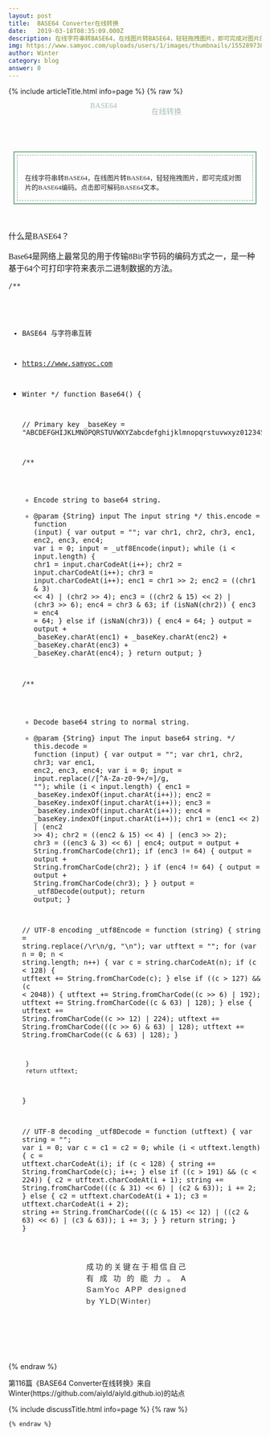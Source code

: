 ```yaml
---
layout: post
title:  BASE64 Converter在线转换
date:   2019-03-18T08:35:09.000Z
description: 在线字符串转BASE64，在线图片转BASE64，轻轻拖拽图片，即可完成对图片的BASE64编码。点击即可解码BASE64文本...
img: https://www.samyoc.com/uploads/users/1/images/thumbnails/1552897384339.png
author: Winter
category: blog
answer: 0
---
```

<div class="article-root">
  <div class="article">
    {% include articleTitle.html info=page %}
    {% raw %}
    <div class="article-content"><section style="overflow:hidden;"><section data-role="outer" label="Powered by 365editor" style="font-family:微软雅黑;font-size:16px;"><section class="KolEditor" data-tools-id="64510"><section style="margin: 10px;display:-webkit-flex;display:-moz-flex;display:-ms-flex;display:-o-flex;-webkit-justify-content: center;-moz-justify-content: center;-ms-justify-content: center;-o-justify-content: center;-webkit-align-items:center;-moz-align-items:center;-ms-align-items:center;-o-align-items:center;"><section style="background-image: url(&quot;http://editor-material.oss-cn-beijing.aliyuncs.com/style/20190318/1552880809/%E6%96%B0%E5%A2%9E%E7%B4%A0%E6%9D%90_0.png&quot;); background-position: center bottom; background-repeat: no-repeat; background-size: 100%; width: 125px; padding-bottom: 10px; box-sizing: border-box;"><p style="font-size: 15px;margin: 0;text-align: center;color: #a5beb5;">BASE64</p></section><section style="background-image: url(&quot;http://editor-material.oss-cn-beijing.aliyuncs.com/style/20190318/1552880809/%E6%96%B0%E5%A2%9E%E7%B4%A0%E6%9D%90_1.png&quot;); background-position: center top; background-repeat: no-repeat; background-size: 100%; width: 125px; padding-top: 10px; box-sizing: border-box;"><p style="font-size: 15px;margin: 0;text-align: center;color: #a5beb5;">在线转换</p></section></section></section><section class="KolEditor" data-tools-id="72497"><section style="margin:10px;display:-webkit-flex;display:-moz-flex;display:-ms-flex;display:-o-flex;-webkit-justify-content:center;-moz-justify-content:center;-ms-justify-content:center;-o-justify-content:center;-webkit-align-items:center;-moz-align-items:center;-ms-align-items:center;-o-align-items:center;"><section style="
padding: 5px; border: 2px solid rgb(116, 169, 137); box-sizing: border-box;margin-top: 60px;"><section style="padding: 15px;border:1px dashed #74a989;display:-webkit-flex;display:-moz-flex;display:-ms-flex;display:-o-flex;-webkit-flex-direction: column;-moz-flex-direction: column;-ms-flex-direction: column;-o-flex-direction: column;-webkit-align-items:center;-moz-align-items:center;-ms-align-items:center;-o-align-items:center;"><section style="width:172px;" class=""><img src="http://editor-user.oss-cn-beijing.aliyuncs.com/29/8/1483908/1552897477954834.png" alt="" style="max-width: 100%; height: auto;" data-tools-id="48107"></section><section style="margin-top: 20px;"><p style="color: #282828;margin: 0;text-align: left;font-size: 13px;line-height: 1.5;">在线字符串转BASE64，在线图片转BASE64，轻轻拖拽图片，即可完成对图片的BASE64编码。点击即可解码BASE64文本。</p></section></section></section></section></section><p><br></p><p>什么是BASE64？

Base64是网络上最常见的用于传输8Bit字节码的编码方式之一，是一种基于64个可打印字符来表示二进制数据的方法。</p><pre><code>/**
 * BASE64 与字符串互转
 * https://www.samyoc.com
 * Winter
 */
function Base64() {

    // Primary key
    _baseKey = "ABCDEFGHIJKLMNOPQRSTUVWXYZabcdefghijklmnopqrstuvwxyz0123456789+/=";

    /**
     * Encode string to base64 string.
     * @param {String} input The input string
     */
    this.encode = function (input) {
        var output = "";
        var chr1, chr2, chr3, enc1, enc2, enc3, enc4;
        var i = 0;
        input = _utf8Encode(input);
        while (i &lt; input.length) {
            chr1 = input.charCodeAt(i++);
            chr2 = input.charCodeAt(i++);
            chr3 = input.charCodeAt(i++);
            enc1 = chr1 &gt;&gt; 2;
            enc2 = ((chr1 &amp; 3) &lt;&lt; 4) | (chr2 &gt;&gt; 4);
            enc3 = ((chr2 &amp; 15) &lt;&lt; 2) | (chr3 &gt;&gt; 6);
            enc4 = chr3 &amp; 63;
            if (isNaN(chr2)) {
                enc3 = enc4 = 64;
            } else if (isNaN(chr3)) {
                enc4 = 64;
            }
            output = output +
                _baseKey.charAt(enc1) + _baseKey.charAt(enc2) +
                _baseKey.charAt(enc3) + _baseKey.charAt(enc4);
        }
        return output;
    }

    /**
     * Decode base64 string to normal string.
     * @param {String} input The input base64 string.
     */
    this.decode = function (input) {
        var output = "";
        var chr1, chr2, chr3;
        var enc1, enc2, enc3, enc4;
        var i = 0;
        input = input.replace(/[^A-Za-z0-9\+\/\=]/g, "");
        while (i &lt; input.length) {
            enc1 = _baseKey.indexOf(input.charAt(i++));
            enc2 = _baseKey.indexOf(input.charAt(i++));
            enc3 = _baseKey.indexOf(input.charAt(i++));
            enc4 = _baseKey.indexOf(input.charAt(i++));
            chr1 = (enc1 &lt;&lt; 2) | (enc2 &gt;&gt; 4);
            chr2 = ((enc2 &amp; 15) &lt;&lt; 4) | (enc3 &gt;&gt; 2);
            chr3 = ((enc3 &amp; 3) &lt;&lt; 6) | enc4;
            output = output + String.fromCharCode(chr1);
            if (enc3 != 64) {
                output = output + String.fromCharCode(chr2);
            }
            if (enc4 != 64) {
                output = output + String.fromCharCode(chr3);
            }
        }
        output = _utf8Decode(output);
        return output;
    }

    // UTF-8 encoding
    _utf8Encode = function (string) {
        string = string.replace(/\r\n/g, "\n");
        var utftext = "";
        for (var n = 0; n &lt; string.length; n++) {
            var c = string.charCodeAt(n);
            if (c &lt; 128) {
                utftext += String.fromCharCode(c);
            } else if ((c &gt; 127) &amp;&amp; (c &lt; 2048)) {
                utftext += String.fromCharCode((c &gt;&gt; 6) | 192);
                utftext += String.fromCharCode((c &amp; 63) | 128);
            } else {
                utftext += String.fromCharCode((c &gt;&gt; 12) | 224);
                utftext += String.fromCharCode(((c &gt;&gt; 6) &amp; 63) | 128);
                utftext += String.fromCharCode((c &amp; 63) | 128);
            }

        }
        return utftext;
    }

    // UTF-8 decoding
    _utf8Decode = function (utftext) {
        var string = "";
        var i = 0;
        var c = c1 = c2 = 0;
        while (i &lt; utftext.length) {
            c = utftext.charCodeAt(i);
            if (c &lt; 128) {
                string += String.fromCharCode(c);
                i++;
            } else if ((c &gt; 191) &amp;&amp; (c &lt; 224)) {
                c2 = utftext.charCodeAt(i + 1);
                string += String.fromCharCode(((c &amp; 31) &lt;&lt; 6) | (c2 &amp; 63));
                i += 2;
            } else {
                c2 = utftext.charCodeAt(i + 1);
                c3 = utftext.charCodeAt(i + 2);
                string += String.fromCharCode(((c &amp; 15) &lt;&lt; 12) | ((c2 &amp; 63) &lt;&lt; 6) | (c3 &amp; 63));
                i += 3;
            }
        }
        return string;
    }
}</code></pre><section class="KolEditor" data-tools-id="56630"><section style="margin:10px auto;text-align:center;"><section style="background-image:url(http://editor-material.oss-cn-beijing.aliyuncs.com/style/20190305/1551754504/%E6%96%B0%E5%A2%9E%E7%B4%A0%E6%9D%90_0.png);background-position: center;background-repeat: no-repeat;background-size: 100% auto;width:284px;height:176px;overflow-y:auto;margin: 0 auto;padding: 25px 39px 44px 45px;box-sizing:border-box;"><p style="font-size: 15px;line-height: 1.5;color: #333333;text-align: justify;margin: 0;"><span style="caret-color: rgb(47, 47, 47); color: rgb(47, 47, 47); font-family: ubuntu, PingFangSC-regular, &quot;Helvetica Neue&quot;, Helvetica, Arial, &quot;Microsoft YaHei&quot;, Tahoma, sans-serif; font-size: 15px; letter-spacing: 2px; text-align: justify; text-size-adjust: auto;">成功的关键在于相信自己有成功的能力。A SamYoc APP designed by YLD(Winter)</span></p></section></section></section><p><br></p></section></section></div>
    {% endraw %}
  </div>
  <p class="winter_mark">第116篇《BASE64 Converter在线转换》来自Winter(https://github.com/aiyld/aiyld.github.io)的站点</p>
  <div class="discuss-wrapper">
    {% include discussTitle.html info=page %}
    {% raw %}
    
    {% endraw %}
  </div>
<div>
